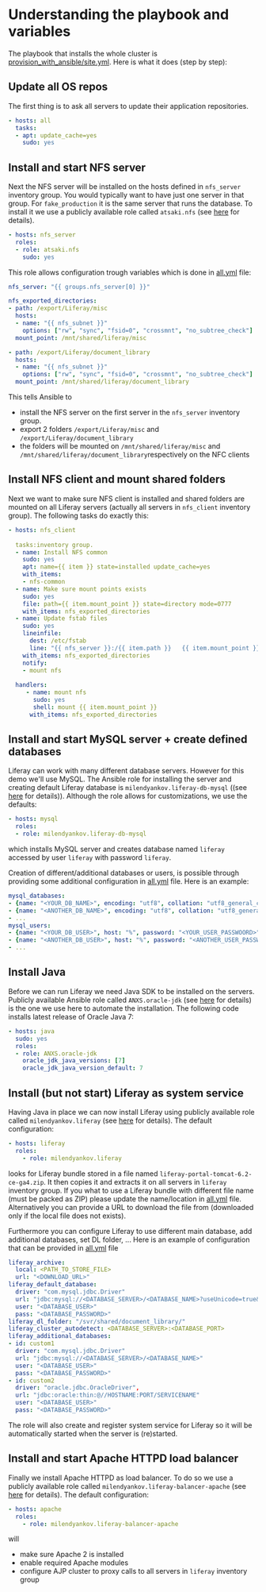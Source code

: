 Understanding the playbook and variables
==========

The playbook that installs the whole cluster is [provision_with_ansible/site.yml](provision_with_ansible/site.yml). Here is what it does (step by step):


Update all OS repos
---------

The first thing is to ask all servers to update their application repositories. 

```yaml
- hosts: all
  tasks:
  - apt: update_cache=yes
    sudo: yes  
```

Install and start NFS server
---------

Next the NFS server will be installed on the hosts defined in `nfs_server` inventory group. You would typically want to have just one server in that group. For `fake_production` it is the same server that runs the database. To install it we use a publicly available role called `atsaki.nfs` (see [here](https://github.com/atsaki/ansible-nfs) for details). 

```yaml
- hosts: nfs_server
  roles:
  - role: atsaki.nfs
    sudo: yes   
```

This role allows configuration trough variables which is done in [all.yml](provision_with_ansible/group_vars/all.yml) file:

```yaml
nfs_server: "{{ groups.nfs_server[0] }}"

nfs_exported_directories:
- path: /export/Liferay/misc
  hosts:
  - name: "{{ nfs_subnet }}"
    options: ["rw", "sync", "fsid=0", "crossmnt", "no_subtree_check"]
  mount_point: /mnt/shared/liferay/misc

- path: /export/Liferay/document_library
  hosts:
  - name: "{{ nfs_subnet }}"
    options: ["rw", "sync", "fsid=0", "crossmnt", "no_subtree_check"]
  mount_point: /mnt/shared/liferay/document_library
```

This tells Ansible to 
  * install the NFS server on the first server in the `nfs_server` inventory group.
  * export 2 folders `/export/Liferay/misc` and `/export/Liferay/document_library`
  * the folders will be mounted on `/mnt/shared/liferay/misc` and `/mnt/shared/liferay/document_library`respectively on the NFC clients 


Install NFS client and mount shared folders
---------

Next we want to make sure NFS client is installed and shared folders are mounted on all Liferay servers (actually all servers in `nfs_client` inventory group). The following tasks do exactly this:

```yaml
- hosts: nfs_client
  
  tasks:inventory group.
  - name: Install NFS common
    sudo: yes
    apt: name={{ item }} state=installed update_cache=yes
    with_items:
    - nfs-common
  - name: Make sure mount points exists
    sudo: yes
    file: path={{ item.mount_point }} state=directory mode=0777
    with_items: nfs_exported_directories
  - name: Update fstab files
    sudo: yes
    lineinfile: 
      dest: /etc/fstab
      line: "{{ nfs_server }}:/{{ item.path }}   {{ item.mount_point }}   nfs    auto  0  0"
    with_items: nfs_exported_directories
    notify: 
    - mount nfs
  
  handlers:
	 - name: mount nfs
	   sudo: yes
	   shell: mount {{ item.mount_point }}
      with_items: nfs_exported_directories
```

Install and start MySQL server + create defined databases
---------

Liferay can work with many different database servers. However for this demo we'll use MySQL. The Ansible role for installing the server and creating default Liferay database is `milendyankov.liferay-db-mysql` ((see [here](https://github.com/milendyankov/ansible-liferay-db-mysql) for details)). Although the role allows for customizations, we use the defaults:

```yaml
- hosts: mysql
  roles:
  - role: milendyankov.liferay-db-mysql
```

which installs MySQL server and creates database named `liferay` accessed by user `liferay` with password `liferay`. 

Creation of different/additional databases or users, is possible through providing some additional configuration in [all.yml](provision_with_ansible/group_vars/all.yml) file. Here is an example:

```yaml
mysql_databases:
- {name: "<YOUR_DB_NAME>", encoding: "utf8", collation: "utf8_general_ci"}
- {name: "<ANOTHER_DB_NAME>", encoding: "utf8", collation: "utf8_general_ci"}
- ...
mysql_users:
- {name: "<YOUR_DB_USER>", host: "%", password: "<YOUR_USER_PASSWOORD>", priv: "<YOUR_DB_NAME>.*:ALL"}
- {name: "<ANOTHER_DB_USER>", host: "%", password: "<ANOTHER_USER_PASSWOORD>", priv: "<ANOTHER_DB_NAME>.*:ALL"}
- ...
```


Install Java
---------

Before we can run Liferay we need Java SDK to be installed on the servers. Publicly available Ansible role called `ANXS.oracle-jdk` (see [here](https://github.com/ANXS/oracle-jdk) for details) is the one we use here to automate the installation. The following code installs latest release of Oracle Java 7:  

```yaml
- hosts: java
  sudo: yes
  roles:
  - role: ANXS.oracle-jdk
    oracle_jdk_java_versions: [7]
    oracle_jdk_java_version_default: 7
```


Install (but not start) Liferay as system service
---------

Having Java in place we can now install Liferay using publicly available role called `milendyankov.liferay` (see [here](https://github.com/milendyankov/ansible-liferay) for details).
The default configuration:

```yaml
- hosts: liferay
  roles:
    - role: milendyankov.liferay
```

looks for Liferay bundle stored in a file named `liferay-portal-tomcat-6.2-ce-ga4.zip`. It then copies it and extracts it on all servers in `liferay` inventory group. If you what to use a Liferay bundle with different file name (must be packed as ZIP) please update the name/location in [all.yml](provision_with_ansible/group_vars/all.yml) file. Alternatively you can provide a URL to download the file from (downloaded only if the local file does not exists). 

Furthermore you can configure Liferay to use different main database, add additional databases, set DL folder, ...
Here is an example of configuration that can be provided in [all.yml](provision_with_ansible/group_vars/all.yml) file

```yaml
liferay_archive: 
  local: <PATH_TO_STORE_FILE>
  url: "<DOWNLOAD_URL>" 
liferay_default_database: 
  driver: "com.mysql.jdbc.Driver"
  url: "jdbc:mysql://<DATABASE_SERVER>/<DATABASE_NAME>?useUnicode=true&characterEncoding=UTF-8&useFastDateParsing=false"
  user: "<DATABASE_USER>"
  pass: "<DATABASE_PASSWORD>"
liferay_dl_folder: "/svr/shared/document_library/"
liferay_cluster_autodetect: <DATABASE_SERVER>:<DATABASE_PORT>
liferay_additional_databases:
- id: custom1
  driver: "com.mysql.jdbc.Driver"
  url: "jdbc:mysql://<DATABASE_SERVER>/<DATABASE_NAME>"
  user: "<DATABASE_USER>"
  pass: "<DATABASE_PASSWORD>"
- id: custom2
  driver: "oracle.jdbc.OracleDriver",
  url: "jdbc:oracle:thin:@//HOSTNAME:PORT/SERVICENAME"
  user: "<DATABASE_USER>"
  pass: "<DATABASE_PASSWORD>"
```

The role will also create and register system service for Liferay so it will be automatically started when the server  is (re)started.   


Install and start Apache HTTPD load balancer
---------    

Finally we install Apache HTTPD as load balancer. To do so we use a publicly available role called `milendyankov.liferay-balancer-apache` (see [here](https://github.com/milendyankov/ansible-liferay-balancer-apache) for details). The default configuration:

```yaml
- hosts: apache
  roles:
    - role: milendyankov.liferay-balancer-apache
```
   
will 
 
 * make sure Apache 2 is installed
 * enable required Apache modules
 * configure AJP cluster to proxy calls to all servers in `liferay` inventory group
 
 